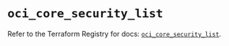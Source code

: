 # `oci_core_security_list`

Refer to the Terraform Registry for docs: [`oci_core_security_list`](https://registry.terraform.io/providers/oracle/oci/6.37.0/docs/resources/core_security_list).
